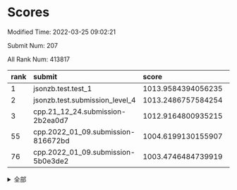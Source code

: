 # Scores

Modified Time: 2022-03-25 09:02:21

Submit Num: 207

All Rank Num: 413817

| rank |               submit               |       score        |       sigma        | pk_num |
| :--- | :--------------------------------- | :----------------- | :----------------- | :----- |
| 1    | jsonzb.test.test_1                 | 1013.9584394056235 | 0.8296390602990514 | 8000   |
| 2    | jsonzb.test.submission_level_4     | 1013.2486757584254 | 0.7997269774030877 | 7997   |
| 3    | cpp.21_12_24.submission-2b2ea0d7   | 1012.9164800935215 | 0.7843299539575861 | 7999   |
| 55   | cpp.2022_01_09.submission-816672bd | 1004.6199130155907 | 0.7338516176555732 | 7996   |
| 76   | cpp.2022_01_09.submission-5b0e3de2 | 1003.4746484739919 | 0.7149321690962676 | 8003   |


<details>
<summary>全部</summary>

| rank |                 submit                 |       score        |       sigma        | pk_num |
| :--- | :------------------------------------- | :----------------- | :----------------- | :----- |
| 1    | jsonzb.test.test_1                     | 1013.9584394056235 | 0.8296390602990514 | 8000   |
| 2    | jsonzb.test.submission_level_4         | 1013.2486757584254 | 0.7997269774030877 | 7997   |
| 3    | cpp.21_12_24.submission-2b2ea0d7       | 1012.9164800935215 | 0.7843299539575861 | 7999   |
| 4    | gobigger.level_3.submission_level_3_22 | 1011.5326243593153 | 0.7626849801835401 | 7989   |
| 5    | gobigger.level_3.submission_level_3_11 | 1011.2773836837365 | 0.766812306652468  | 7997   |
| 6    | gobigger.level_3.submission_level_3_32 | 1011.1582295463072 | 0.7798944364519503 | 7998   |
| 7    | gobigger.level_3.submission_level_3_49 | 1011.0243101373269 | 0.756468462482624  | 7995   |
| 8    | gobigger.level_3.submission_level_3_30 | 1011.0149209244312 | 0.7774070020821937 | 7997   |
| 9    | gobigger.level_3.submission_level_3_40 | 1010.8557536490233 | 0.7571061644998279 | 7998   |
| 10   | gobigger.level_3.submission_level_3_23 | 1010.8094273627725 | 0.7757043927277744 | 8001   |
| 11   | gobigger.level_3.submission_level_3_34 | 1010.773358393233  | 0.7522433745019202 | 7996   |
| 12   | gobigger.level_3.submission_level_3_27 | 1010.6763915931886 | 0.7696252168847448 | 8000   |
| 13   | gobigger.level_3.submission_level_3_25 | 1010.569121067922  | 0.7570422769611413 | 7995   |
| 14   | gobigger.level_3.submission_level_3_45 | 1010.4756154370988 | 0.7587991345027586 | 7992   |
| 15   | gobigger.level_3.submission_level_3_10 | 1010.443211738614  | 0.7443875669060441 | 7999   |
| 16   | gobigger.level_3.submission_level_3_15 | 1010.428596751773  | 0.7632873973091698 | 7991   |
| 17   | gobigger.level_3.submission_level_3_3  | 1010.417396572909  | 0.7760373995167141 | 7994   |
| 18   | gobigger.level_3.submission_level_3_4  | 1010.3168973028296 | 0.7694261789270498 | 7998   |
| 19   | gobigger.level_3.submission_level_3_5  | 1010.2869186348977 | 0.7538830817544706 | 7999   |
| 20   | gobigger.level_3.submission_level_3_13 | 1010.1932586840662 | 0.7468470259325011 | 7999   |
| 21   | gobigger.level_3.submission_level_3_36 | 1010.1500189653544 | 0.7748976972910692 | 7994   |
| 22   | gobigger.level_3.submission_level_3_21 | 1010.123970581652  | 0.7552589097863475 | 7994   |
| 23   | gobigger.level_3.submission_level_3_26 | 1010.0620201146282 | 0.7389667739643784 | 7994   |
| 24   | gobigger.level_3.submission_level_3_28 | 1009.9815362939295 | 0.761993301347049  | 7998   |
| 25   | gobigger.level_3.submission_level_3_39 | 1009.8973332406388 | 0.7532400815056368 | 7994   |
| 26   | gobigger.level_3.submission_level_3_16 | 1009.8965939624674 | 0.7581158720735571 | 7995   |
| 27   | gobigger.level_3.submission_level_3_7  | 1009.8937662161676 | 0.7563067704155066 | 8004   |
| 28   | gobigger.level_3.submission_level_3_43 | 1009.891462610878  | 0.7534805187515208 | 8002   |
| 29   | gobigger.level_3.submission_level_3_18 | 1009.7721868409992 | 0.7611824539513546 | 7997   |
| 30   | gobigger.level_3.submission_level_3_8  | 1009.7602116299704 | 0.7573206062611144 | 7999   |
| 31   | gobigger.level_3.submission_level_3_46 | 1009.7370696669828 | 0.7582055451577507 | 7999   |
| 32   | gobigger.level_3.submission_level_3_24 | 1009.6538757565096 | 0.741729958512443  | 7995   |
| 33   | gobigger.level_3.submission_level_3_35 | 1009.5715982025281 | 0.769822653049721  | 7995   |
| 34   | gobigger.level_3.submission_level_3_37 | 1009.5618274619748 | 0.7759257895765213 | 7993   |
| 35   | gobigger.level_3.submission_level_3_44 | 1009.5065309493377 | 0.7777576783958047 | 7998   |
| 36   | gobigger.level_3.submission_level_3_47 | 1009.4613905645971 | 0.7666557149724811 | 7999   |
| 37   | gobigger.level_3.submission_level_3_9  | 1009.456003955763  | 0.7304179861892452 | 7995   |
| 38   | gobigger.level_3.submission_level_3_6  | 1009.2858100714234 | 0.7310044509375587 | 7996   |
| 39   | gobigger.level_3.submission_level_3_19 | 1009.2685510584457 | 0.7577387792177896 | 7993   |
| 40   | gobigger.level_3.submission_level_3_1  | 1009.2235428681972 | 0.7714451710862569 | 7995   |
| 41   | gobigger.level_3.submission_level_3_14 | 1009.2120476903065 | 0.7497200683098655 | 7995   |
| 42   | gobigger.level_3.submission_level_3_2  | 1009.1790955471383 | 0.7489115558436749 | 8000   |
| 43   | gobigger.level_3.submission_level_3_12 | 1009.1705278043441 | 0.7309754193671193 | 8001   |
| 44   | gobigger.level_3.submission_level_3_29 | 1009.0823488337768 | 0.7483807254418813 | 7993   |
| 45   | gobigger.level_3.submission_level_3_42 | 1009.0049598406152 | 0.7427027783144425 | 7998   |
| 46   | gobigger.level_3.submission_level_3_41 | 1008.8233520754045 | 0.7460876462851084 | 7997   |
| 47   | gobigger.level_3.submission_level_3_20 | 1008.7412487261407 | 0.7469379479399696 | 7997   |
| 48   | gobigger.level_3.submission_level_3_33 | 1008.6034274340099 | 0.74917017696116   | 7998   |
| 49   | gobigger.level_3.submission_level_3_48 | 1008.5677390104405 | 0.7376786261395195 | 7998   |
| 50   | gobigger.level_3.submission_level_3_31 | 1008.5672417699349 | 0.7462561225882534 | 8000   |
| 51   | gobigger.level_3.submission_level_3_17 | 1008.326967418877  | 0.7373158506514366 | 7998   |
| 52   | gobigger.level_3.submission_level_3_0  | 1007.9600684130043 | 0.7427005406488747 | 8001   |
| 53   | gobigger.level_3.submission_level_3_38 | 1007.4514022076754 | 0.7260390645879863 | 7997   |
| 54   | gobigger.level_1.submission_level_1_39 | 1004.7020015142273 | 0.7417116343166146 | 7997   |
| 55   | cpp.2022_01_09.submission-816672bd     | 1004.6199130155907 | 0.7338516176555732 | 7996   |
| 56   | gobigger.level_1.submission_level_1_28 | 1004.5445213507121 | 0.7220508367394877 | 7995   |
| 57   | gobigger.level_1.submission_level_1_0  | 1004.412682794512  | 0.7168062767788353 | 7998   |
| 58   | gobigger.level_1.submission_level_1_14 | 1004.379842197081  | 0.727450172277617  | 7999   |
| 59   | gobigger.level_1.submission_level_1_12 | 1004.3702849769388 | 0.7155278199746259 | 7997   |
| 60   | gobigger.level_1.submission_level_1_8  | 1004.3694806598045 | 0.7223933766590614 | 8001   |
| 61   | gobigger.level_1.submission_level_1_23 | 1004.2725579823767 | 0.7170493505488778 | 7999   |
| 62   | gobigger.level_1.submission_level_1_36 | 1004.2679067422116 | 0.7307378295593778 | 8004   |
| 63   | gobigger.level_1.submission_level_1_47 | 1004.2058687990389 | 0.7131454323194002 | 8002   |
| 64   | gobigger.level_1.submission_level_1_2  | 1004.0343647881759 | 0.7009772598372046 | 7996   |
| 65   | gobigger.level_1.submission_level_1_6  | 1004.0320305653671 | 0.7124306367695835 | 7996   |
| 66   | gobigger.level_1.submission_level_1_19 | 1004.0247945530213 | 0.7094799110776571 | 7996   |
| 67   | gobigger.level_1.submission_level_1_49 | 1003.9106334552608 | 0.7115353338224023 | 7998   |
| 68   | gobigger.level_1.submission_level_1_16 | 1003.8860708509699 | 0.7179736504892898 | 7998   |
| 69   | gobigger.level_1.submission_level_1_44 | 1003.8761582110369 | 0.7161350311153277 | 7993   |
| 70   | gobigger.level_1.submission_level_1_10 | 1003.8249213046626 | 0.7224609116959121 | 7993   |
| 71   | gobigger.level_1.submission_level_1_29 | 1003.7013608981222 | 0.7036923077449205 | 8000   |
| 72   | gobigger.level_1.submission_level_1_15 | 1003.6054987503795 | 0.7238952309558209 | 7992   |
| 73   | gobigger.level_1.submission_level_1_7  | 1003.6037947317499 | 0.7116090350851144 | 7998   |
| 74   | gobigger.level_1.submission_level_1_9  | 1003.581843335763  | 0.7077385707880021 | 8000   |
| 75   | gobigger.level_1.submission_level_1_34 | 1003.4843210481963 | 0.7093310493719854 | 7995   |
| 76   | cpp.2022_01_09.submission-5b0e3de2     | 1003.4746484739919 | 0.7149321690962676 | 8003   |
| 77   | gobigger.level_1.submission_level_1_45 | 1003.4639511537365 | 0.713972410635454  | 7996   |
| 78   | gobigger.level_1.submission_level_1_46 | 1003.3717078105462 | 0.7188887888155392 | 7997   |
| 79   | gobigger.level_1.submission_level_1_41 | 1003.2588389054422 | 0.7114116792323669 | 7994   |
| 80   | gobigger.level_1.submission_level_1_4  | 1003.2449792033746 | 0.708920102766823  | 7997   |
| 81   | gobigger.level_1.submission_level_1_26 | 1003.2433627852628 | 0.7204996297412616 | 7997   |
| 82   | gobigger.level_1.submission_level_1_13 | 1003.2389494700953 | 0.7071288042765265 | 7991   |
| 83   | gobigger.level_1.submission_level_1_27 | 1003.2380850687722 | 0.7089784920665941 | 8004   |
| 84   | gobigger.level_1.submission_level_1_35 | 1003.190886478586  | 0.7140706095214917 | 7999   |
| 85   | gobigger.level_1.submission_level_1_32 | 1003.1487560241516 | 0.721630052440879  | 7995   |
| 86   | gobigger.level_1.submission_level_1_25 | 1003.1100286293915 | 0.7048036840917111 | 8000   |
| 87   | gobigger.level_1.submission_level_1_1  | 1003.0474732149739 | 0.7120507467678869 | 7998   |
| 88   | gobigger.level_1.submission_level_1_37 | 1003.042642214308  | 0.7099196674283704 | 7993   |
| 89   | gobigger.level_1.submission_level_1_24 | 1002.9802476904503 | 0.7133129423605038 | 7998   |
| 90   | gobigger.level_1.submission_level_1_30 | 1002.9724986835308 | 0.7184182459253956 | 7999   |
| 91   | gobigger.level_1.submission_level_1_38 | 1002.9700930944252 | 0.7021682799572081 | 7995   |
| 92   | gobigger.level_1.submission_level_1_3  | 1002.9300242328796 | 0.7179839042780239 | 7997   |
| 93   | gobigger.level_1.submission_level_1_21 | 1002.9043013853282 | 0.7078330784174113 | 7995   |
| 94   | gobigger.level_1.submission_level_1_42 | 1002.8648657282583 | 0.7221612260209557 | 7999   |
| 95   | gobigger.level_1.submission_level_1_31 | 1002.8532617383979 | 0.7117540939000307 | 7992   |
| 96   | gobigger.level_1.submission_level_1_20 | 1002.780034609042  | 0.7098311772194847 | 7996   |
| 97   | gobigger.level_1.submission_level_1_5  | 1002.6855002396729 | 0.7058205854976319 | 7995   |
| 98   | gobigger.level_1.submission_level_1_22 | 1002.6316720242539 | 0.7233311213359748 | 7996   |
| 99   | gobigger.level_1.submission_level_1_48 | 1002.5106409727003 | 0.713000033193266  | 7999   |
| 100  | gobigger.level_1.submission_level_1_18 | 1002.4636315428291 | 0.7128808026160435 | 7999   |
| 101  | gobigger.level_1.submission_level_1_17 | 1002.4123504188443 | 0.7130060973721641 | 7998   |
| 102  | gobigger.level_1.submission_level_1_11 | 1002.186425965801  | 0.7131798101814227 | 7992   |
| 103  | gobigger.level_1.submission_level_1_33 | 1002.140560297788  | 0.7107926692021955 | 7994   |
| 104  | gobigger.level_1.submission_level_1_40 | 1002.1394073008347 | 0.7109038314414474 | 7992   |
| 105  | gobigger.level_1.submission_level_1_43 | 1001.896866880875  | 0.7202748362244576 | 7996   |
| 106  | gobigger.random.submission_random_24   | 997.8820538401023  | 0.7033532855789667 | 7995   |
| 107  | gobigger.random.submission_random_30   | 997.5075774895254  | 0.7113559178858578 | 7995   |
| 108  | gobigger.random.submission_random_31   | 997.4766331222507  | 0.7065279148100666 | 7994   |
| 109  | gobigger.random.submission_random_49   | 997.0064825448973  | 0.7157045987926661 | 7997   |
| 110  | gobigger.random.submission_random_35   | 996.868604953693   | 0.7144587087047335 | 7998   |
| 111  | gobigger.random.submission_random_8    | 996.8175679571841  | 0.7036576463444658 | 7998   |
| 112  | gobigger.random.submission_random_14   | 996.7066997324278  | 0.7169891412232458 | 7994   |
| 113  | gobigger.random.submission_random_43   | 996.6951480932308  | 0.7015676614274412 | 7989   |
| 114  | gobigger.random.submission_random_21   | 996.6584368127084  | 0.7078432018849677 | 7997   |
| 115  | gobigger.random.submission_random_13   | 996.6531452197315  | 0.7061082007963493 | 7997   |
| 116  | gobigger.random.submission_random_2    | 996.612628075891   | 0.7108341571696302 | 7995   |
| 117  | gobigger.random.submission_random_45   | 996.5414256086929  | 0.7114672486765306 | 7997   |
| 118  | gobigger.random.submission_random_20   | 996.5206967051176  | 0.718183769658497  | 7996   |
| 119  | gobigger.random.submission_random_19   | 996.4979724262803  | 0.7170188103683924 | 8001   |
| 120  | gobigger.random.submission_random_40   | 996.4798452974088  | 0.7182455008597702 | 7998   |
| 121  | gobigger.random.submission_random_23   | 996.4287971156926  | 0.7087421423683793 | 7999   |
| 122  | gobigger.random.submission_random_5    | 996.365518930101   | 0.7063465819955579 | 7995   |
| 123  | gobigger.random.submission_random_47   | 996.3624309447889  | 0.7163016558947173 | 7997   |
| 124  | gobigger.random.submission_random_11   | 996.324605177491   | 0.7103163260383412 | 7997   |
| 125  | gobigger.random.submission_random_18   | 996.2587813841409  | 0.7075056101381396 | 8000   |
| 126  | gobigger.random.submission_random_7    | 996.1789998895428  | 0.7213231611977393 | 7997   |
| 127  | gobigger.random.submission_random_12   | 996.1652168944582  | 0.7072176991352883 | 7993   |
| 128  | gobigger.random.submission_random_46   | 996.138628919597   | 0.716019333321931  | 7997   |
| 129  | gobigger.random.submission_random_41   | 996.1305910973631  | 0.7169872016476773 | 7992   |
| 130  | gobigger.random.submission_random_29   | 996.1033851396028  | 0.7126298697663513 | 7993   |
| 131  | gobigger.random.submission_random_3    | 996.090147233745   | 0.6985202377604283 | 7994   |
| 132  | gobigger.random.submission_random_16   | 996.0786592730982  | 0.7155603122867009 | 7999   |
| 133  | gobigger.random.submission_random_4    | 996.0133890106839  | 0.7180428494547128 | 7998   |
| 134  | gobigger.random.submission_random_33   | 995.9916656720092  | 0.7052384327162672 | 7995   |
| 135  | gobigger.random.submission_random_1    | 995.9094485432068  | 0.7070359906445325 | 7994   |
| 136  | gobigger.random.submission_random_15   | 995.8686310825585  | 0.7109702400455089 | 7994   |
| 137  | gobigger.random.submission_random_42   | 995.8319155133739  | 0.7098656021208111 | 7998   |
| 138  | gobigger.random.submission_random_28   | 995.7562742285511  | 0.7162591032035635 | 7996   |
| 139  | gobigger.random.submission_random_27   | 995.693424178703   | 0.715276334321338  | 7994   |
| 140  | gobigger.random.submission_random_39   | 995.6766887683992  | 0.7191414624743573 | 8002   |
| 141  | gobigger.random.submission_random_44   | 995.6638305157074  | 0.7207585406252993 | 7998   |
| 142  | gobigger.random.submission_random_48   | 995.6552537317453  | 0.7019735240352036 | 7998   |
| 143  | gobigger.random.submission_random_10   | 995.4566670297232  | 0.7240422147115937 | 7997   |
| 144  | gobigger.random.submission_random_38   | 995.4373175024127  | 0.7219624465015173 | 8000   |
| 145  | gobigger.random.submission_random_36   | 995.4272409103027  | 0.7246799687754968 | 7995   |
| 146  | gobigger.random.submission_random_17   | 995.3809473251235  | 0.7154577914493189 | 7991   |
| 147  | gobigger.random.submission_random_37   | 995.3373821332659  | 0.6985659078508966 | 7997   |
| 148  | gobigger.random.submission_random_32   | 995.0609436070469  | 0.726443735190182  | 8000   |
| 149  | gobigger.random.submission_random_26   | 994.9496748936789  | 0.7192944214780246 | 7997   |
| 150  | gobigger.random.submission_random_0    | 994.839130045683   | 0.7293171180024979 | 7995   |
| 151  | gobigger.random.submission_random_22   | 994.661834366128   | 0.7034908835400893 | 7999   |
| 152  | gobigger.random.submission_random_25   | 994.6087328342351  | 0.7269193845192582 | 7997   |
| 153  | gobigger.level_2.submission_level_2_6  | 994.5968165268137  | 0.7388414765781758 | 7997   |
| 154  | gobigger.random.submission_random_34   | 994.2820396140498  | 0.7227872616487789 | 7993   |
| 155  | gobigger.random.submission_random_9    | 994.2256585510095  | 0.7237508247942103 | 7995   |
| 156  | gobigger.random.submission_random_6    | 994.1912966138575  | 0.7157105244632365 | 7994   |
| 157  | gobigger.level_2.submission_level_2_22 | 993.8686182076659  | 0.7398814616510663 | 7998   |
| 158  | gobigger.level_2.submission_level_2_4  | 993.6588205710567  | 0.7212902284451648 | 7996   |
| 159  | gobigger.level_2.submission_level_2_21 | 993.4667225912854  | 0.7344152089248299 | 7995   |
| 160  | gobigger.level_2.submission_level_2_41 | 993.3420763704747  | 0.7292119190074936 | 7998   |
| 161  | gobigger.level_2.submission_level_2_8  | 993.3000763300724  | 0.7339205527543816 | 7997   |
| 162  | gobigger.level_2.submission_level_2_42 | 993.2417776702167  | 0.7554615338586261 | 7996   |
| 163  | gobigger.level_2.submission_level_2_48 | 993.2222001316482  | 0.7430302428829255 | 7997   |
| 164  | gobigger.level_2.submission_level_2_30 | 993.1735845571408  | 0.7368275956106594 | 8000   |
| 165  | gobigger.level_2.submission_level_2_20 | 993.0287835758747  | 0.751228251629458  | 7995   |
| 166  | gobigger.level_2.submission_level_2_26 | 992.9545918415462  | 0.7440364943846108 | 7989   |
| 167  | gobigger.level_2.submission_level_2_47 | 992.8832867791963  | 0.7431356581979894 | 7994   |
| 168  | gobigger.level_2.submission_level_2_10 | 992.7493676819032  | 0.7403989657911209 | 7996   |
| 169  | gobigger.level_2.submission_level_2_23 | 992.6773934871986  | 0.729107818848464  | 7997   |
| 170  | gobigger.level_2.submission_level_2_38 | 992.6168562209085  | 0.7387420831726478 | 7995   |
| 171  | gobigger.level_2.submission_level_2_24 | 992.5787630609167  | 0.737508546475808  | 7999   |
| 172  | gobigger.level_2.submission_level_2_45 | 992.5659204512369  | 0.7364723792884681 | 8000   |
| 173  | gobigger.level_2.submission_level_2_49 | 992.4990857824636  | 0.7408146915043976 | 7997   |
| 174  | gobigger.level_2.submission_level_2_31 | 992.4530211935487  | 0.7471478975423479 | 7997   |
| 175  | gobigger.level_2.submission_level_2_32 | 992.41783362786    | 0.7326502765480878 | 7993   |
| 176  | gobigger.level_2.submission_level_2_19 | 992.4171963244572  | 0.7423921633065096 | 7995   |
| 177  | gobigger.level_2.submission_level_2_33 | 992.3495828581134  | 0.7435726411291311 | 7990   |
| 178  | gobigger.level_2.submission_level_2_2  | 992.2975145230452  | 0.7564941789934869 | 7990   |
| 179  | gobigger.level_2.submission_level_2_5  | 992.2341529445777  | 0.7275962299745996 | 7999   |
| 180  | gobigger.level_2.submission_level_2_1  | 992.1917697972553  | 0.7560418964653776 | 7998   |
| 181  | gobigger.level_2.submission_level_2_37 | 992.1650559224958  | 0.7378980160904425 | 7991   |
| 182  | gobigger.level_2.submission_level_2_13 | 992.1438125173623  | 0.7361724755684239 | 8000   |
| 183  | gobigger.level_2.submission_level_2_36 | 992.1377660534873  | 0.7511759537936876 | 7995   |
| 184  | gobigger.level_2.submission_level_2_9  | 992.0853804425187  | 0.7419892398496364 | 7998   |
| 185  | gobigger.level_2.submission_level_2_18 | 992.0708140159057  | 0.7551571185766975 | 7997   |
| 186  | gobigger.level_2.submission_level_2_27 | 992.0237001330163  | 0.7610390274358232 | 7994   |
| 187  | gobigger.level_2.submission_level_2_3  | 992.0081419674244  | 0.7476035472818842 | 8000   |
| 188  | gobigger.level_2.submission_level_2_29 | 991.9960083596292  | 0.7523322772981363 | 7997   |
| 189  | gobigger.level_2.submission_level_2_46 | 991.9030949225927  | 0.7642794219282282 | 8000   |
| 190  | gobigger.level_2.submission_level_2_39 | 991.8856902685305  | 0.7688917447358796 | 7994   |
| 191  | gobigger.level_2.submission_level_2_35 | 991.8264850589001  | 0.7514931950250201 | 7993   |
| 192  | gobigger.level_2.submission_level_2_0  | 991.8135430044778  | 0.7568548675389131 | 7998   |
| 193  | gobigger.level_2.submission_level_2_28 | 991.7173831562102  | 0.7439539616537502 | 7992   |
| 194  | gobigger.level_2.submission_level_2_44 | 991.6840364800486  | 0.7685856666106252 | 8000   |
| 195  | gobigger.level_2.submission_level_2_17 | 991.5741997885981  | 0.7506916274514962 | 7995   |
| 196  | gobigger.level_2.submission_level_2_16 | 991.428687051811   | 0.7407782479793379 | 8003   |
| 197  | gobigger.level_2.submission_level_2_7  | 991.3984895076877  | 0.7911408800573753 | 7990   |
| 198  | gobigger.level_2.submission_level_2_40 | 991.3668037362161  | 0.7426599136674169 | 7994   |
| 199  | gobigger.level_2.submission_level_2_12 | 991.3105806556075  | 0.7704887810535622 | 7992   |
| 200  | gobigger.level_2.submission_level_2_43 | 991.1470668339703  | 0.742158449870264  | 7995   |
| 201  | gobigger.level_2.submission_level_2_14 | 991.1406682470863  | 0.7769170356241574 | 7998   |
| 202  | gobigger.level_2.submission_level_2_15 | 991.0916093312903  | 0.7483257299127793 | 7991   |
| 203  | gobigger.level_2.submission_level_2_34 | 991.0498990541125  | 0.7566480254611647 | 7994   |
| 204  | gobigger.level_2.submission_level_2_25 | 990.9944056593197  | 0.7502280161489205 | 7999   |
| 205  | gobigger.level_2.submission_level_2_11 | 990.5825337974569  | 0.7568122140917342 | 7997   |
| 206  | gobigger.none.submission_none_0        | 979.7159914140237  | 1.2352941442037622 | 7998   |
| 207  | gobigger.none.submission_none_1        | 975.766296009166   | 1.5299353676035254 | 7992   |

</details>